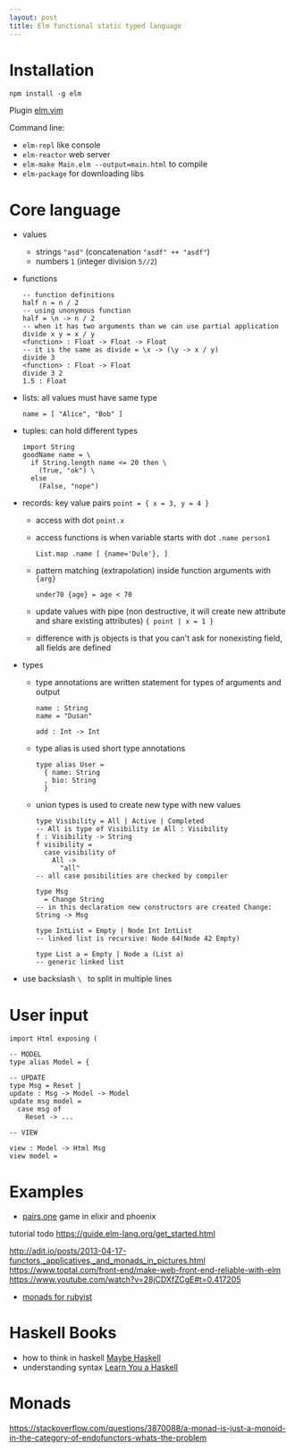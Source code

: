 ```yaml
---
layout: post
title: Elm functional static typed language
---
```


# Installation

~~~
npm install -g elm
~~~

Plugin [elm.vim](https://github.com/lambdatoast/elm.vim)

Command line:

* `elm-repl` like console
* `elm-reactor` web server
* `elm-make Main.elm --output=main.html` to compile
* `elm-package` for downloading libs

# Core language

* values
  * strings `"asd"` (concatenation `"asdf" ++ "asdf"`)
  * numbers `1` (integer division `5//2`)
* functions

  ~~~
  -- function definitions
  half n = n / 2
  -- using unonymous function
  half = \n -> n / 2
  -- when it has two arguments than we can use partial application
  divide x y = x / y
  <function> : Float -> Float -> Float
  -- it is the same as divide = \x -> (\y -> x / y)
  divide 3
  <function> : Float -> Float
  divide 3 2
  1.5 : Float
  ~~~

* lists: all values must have same type

  ~~~
  name = [ "Alice", "Bob" ]
  ~~~

* tuples: can hold different types

  ~~~
  import String
  goodName name = \
    if String.length name <= 20 then \
      (True, "ok") \
    else
      (False, "nope")
  ~~~

* records: key value pairs `point = { x = 3, y = 4 }`
  * access with dot `point.x`
  * access functions is when variable starts with dot `.name person1`

    ~~~
    List.map .name [ {name='Dule'}, ]
    ~~~

  * pattern matching (extrapolation) inside function arguments with `{arg}`

    ~~~
    under70 {age} = age < 70
    ~~~

  * update values with pipe (non destructive, it will create new attribute and
  share existing attributes) `{ point | x = 1 }`
  * difference with js objects is that you can't ask for nonexisting field, all
    fields are defined
* types
  * type annotations are written statement for types of arguments and output

    ~~~
    name : String
    name = "Dusan"

    add : Int -> Int
    ~~~

  * type alias is used short type annotations

    ~~~
    type alias User =
      { name: String
      , bio: String
      }
    ~~~

  * union types is used to create new type with new values

    ~~~
    type Visibility = All | Active | Completed
    -- All is type of Visibility ie All : Visibility
    f : Visibility -> String
    f visibility =
      case visibility of
        All ->
          "all"
    -- all case posibilities are checked by compiler

    type Msg
      = Change String
    -- in this declaration new constructors are created Change: String -> Msg

    type IntList = Empty | Node Int IntList
    -- linked list is recursive: Node 64(Node 42 Empty)

    type List a = Empty | Node a (List a)
    -- generic linked list
    ~~~


* use backslash `\ ` to split in multiple lines

# User input

~~~
import Html exposing (

-- MODEL
type alias Model = {

-- UPDATE
type Msg = Reset |
update : Msg -> Model -> Model
update msg model =
  case msg of
    Reset -> ...

-- VIEW

view : Model -> Html Msg
view model =
~~~

# Examples

* [pairs.one](https://github.com/mxgrn/pairs.one) game in elixir and phoenix


tutorial todo <https://guide.elm-lang.org/get_started.html>

http://adit.io/posts/2013-04-17-functors,_applicatives,_and_monads_in_pictures.html
<https://www.toptal.com/front-end/make-web-front-end-reliable-with-elm>
https://www.youtube.com/watch?v=28jCDXfZCgE#t=0.417205
* [monads for rubyist](https://wuest.me/blog/e/20170528-io-monad-for-rubyists/)

# Haskell Books

* how to think in haskell [Maybe Haskell](https://gumroad.com/l/maybe-haskell)
* understanding syntax [Learn You a Haskell](http://learnyouahaskell.com/)

# Monads

https://stackoverflow.com/questions/3870088/a-monad-is-just-a-monoid-in-the-category-of-endofunctors-whats-the-problem
